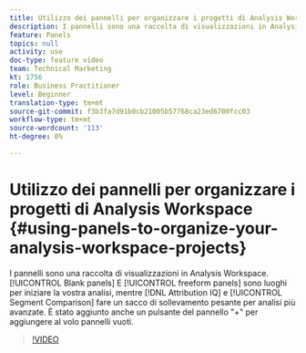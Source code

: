 ```yaml
---
title: Utilizzo dei pannelli per organizzare i progetti di Analysis Workspace
description: I pannelli sono una raccolta di visualizzazioni in Analysis Workspace. I pannelli vuoti e i pannelli a forma libera sono luoghi per avviare l’analisi, mentre Attribution IQ e Segment Comparison (Confronto fra segmenti) sollevano molti problemi per analisi più avanzate. È stato aggiunto anche un pulsante del pannello "+" per aggiungere al volo pannelli vuoti.
feature: Panels
topics: null
activity: use
doc-type: feature video
team: Technical Marketing
kt: 1756
role: Business Practitioner
level: Beginner
translation-type: tm+mt
source-git-commit: f3b3fa7d91b0cb21005b57768ca23ed6700fcc03
workflow-type: tm+mt
source-wordcount: '113'
ht-degree: 0%

---
```



# Utilizzo dei pannelli per organizzare i progetti di Analysis Workspace {#using-panels-to-organize-your-analysis-workspace-projects}

I pannelli sono una raccolta di visualizzazioni in Analysis Workspace. [!UICONTROL Blank panels] E  [!UICONTROL freeform panels] sono luoghi per iniziare la vostra analisi, mentre  [!DNL Attribution IQ] e  [!UICONTROL Segment Comparison] fare un sacco di sollevamento pesante per analisi più avanzate. È stato aggiunto anche un pulsante del pannello &quot;+&quot; per aggiungere al volo pannelli vuoti.

>[!VIDEO](https://video.tv.adobe.com/v/23388/?quality=12)
